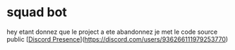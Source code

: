 # squad bot
hey etant donnez que le project a ete abandonnez je met le code source public
[[Discord Presence](https://lanyard.cnrad.dev/api/936266111979253770)](https://discord.com/users/936266111979253770)
